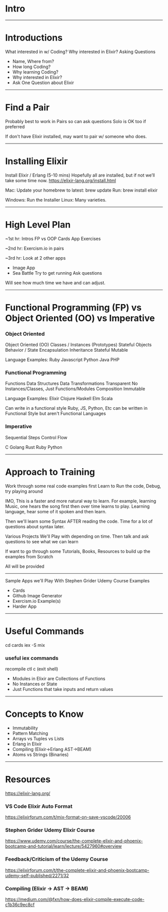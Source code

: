 # Intro

---

# Introductions

What interested in w/ Coding? Why interested in Elixir?
Asking Questions

- Name, Where from?
- How long Coding?
- Why learning Coding?
- Why interested in Elixir?
- Ask One Question about Elixir

---

# Find a Pair

Probably best to work in Pairs so can ask questions
Solo is OK too if preferred

If don't have Elixir installed, may want to pair w/ someone who does.

---

# Installing Elixir

Install Elixir / Erlang (5-10 mins)
Hopefully all are installed, but if not we’ll take some time now.
https://elixir-lang.org/install.html

Mac:
Update your homebrew to latest: brew update
Run: brew install elixir

Windows: Run the Installer
Linux: Many varieties.

---

# High Level Plan

~1st hr:
Intros
FP vs OOP
Cards App Exercises

~2nd hr:
Exercism.io in pairs

~3rd hr:
Look at 2 other apps

- Image App
- Sea Battle
  Try to get running
  Ask questions

Will see how much time we have and can adjust.

---

# Functional Programming (FP) vs Object Oriented (OO) vs Imperative

### Object Oriented

Object Oriented (OO)
Classes / Instances (Prototypes)
Stateful Objects
Behavior / State
Encapsulation
Inheritance
Stateful
Mutable

Language Examples:
Ruby
Javascript
Python
Java
PHP

### Functional Programming

Functions
Data Structures
Data Transformations
Transparent
No Instances/Classes, Just Functions/Modules
Composition
Immutable

Language Examples:
Elixir
Clojure
Haskell
Elm
Scala

Can write in a functional style
Ruby, JS, Python, Etc can be written in Functional Style but aren't Functional Languages

### Imperative

Sequential Steps
Control Flow

C
Golang
Rust
Ruby
Python

---

# Approach to Training

Work through some real code examples first
Learn to Run the code, Debug, try playing around

IMO, This is a faster and more natural way to learn. For example, learning Music, one hears the song first then over time learns to play. Learning language, hear some of it spoken and then learn.

Then we'll learn some Syntax AFTER reading the code. Time for a lot of questions about syntax later.

Various Projects We'll Play with depending on time.
Then talk and ask questions to see what we can learn

If want to go through some Tutorials, Books, Resources to build up the examples from Scratch

All will be provided

---

Sample Apps we'll Play With
Stephen Grider Udemy Course Examples

- Cards
- Github Image Generator
- Exercism.io Example(s)
- Harder App

---

# Useful Commands

cd cards
iex -S mix

### useful iex commands

recompile
ctl c (exit shell)

- Modules in Elixir are Collections of Functions
- No Instances or State
- Just Functions that take inputs and return values

---

# Concepts to Know

- Immutability
- Pattern Matching
- Arrays vs Tuples vs Lists
- Erlang in Elixir
- Compiling (Elixir->Erlang AST->BEAM)
- Atoms vs Strings (Binaries)

---

# Resources

https://elixir-lang.org/

### VS Code Elixir Auto Format

https://elixirforum.com/t/mix-format-on-save-vscode/20006

### Stephen Grider Udemy Elixir Course

https://www.udemy.com/course/the-complete-elixir-and-phoenix-bootcamp-and-tutorial/learn/lecture/5427960#overview

### Feedback/Criticism of the Udemy Course

https://elixirforum.com/t/the-complete-elixir-and-phoenix-bootcamp-udemy-self-published/2271/32

### Compiling (Elixir -> AST -> BEAM)

https://medium.com/@fxn/how-does-elixir-compile-execute-code-c1b36c9ec8cf
